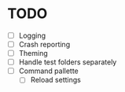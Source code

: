 # TODO

- [ ] Logging
- [ ] Crash reporting
- [ ] Theming
- [ ] Handle test folders separately
- [ ] Command pallette
    - [ ] Reload settings
